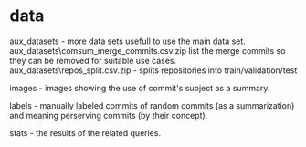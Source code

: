 # data

aux_datasets - more data sets usefull to use the main data set. 
aux_datasets\comsum_merge_commits.csv.zip list the merge commits so they can be removed for suitable use cases.
aux_datasets\repos_split.csv.zip - splits repositories into train/validation/test

images - images showing the use of commit's subject as a summary.

labels - manually labeled commits of random commits (as a summarization) and meaning perserving commits (by their concept).

stats - the results of the related queries.
